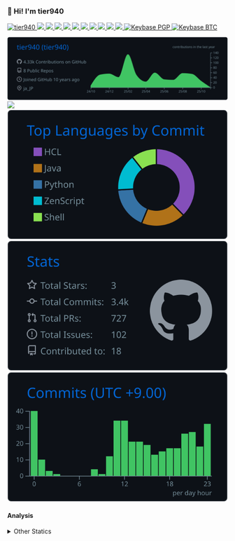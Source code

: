### 👋 Hi! I'm tier940

<p align="left"> 
  <a href="https://github.com/tier940/tier940/">
    <img src="https://komarev.com/ghpvc/?username=tier940" alt="tier940" />
  </a>
  <a href="http://twitter.com/tier940">
    <img height="20" src="https://img.shields.io/twitter/follow/tier940?label=Twitter&logo=twitter&style=flat" />
  </a>
  <a href="https://github.com/tier940">
    <img height="20" src="https://img.shields.io/github/followers/tier940?label=follow&logo=github&style=flat" />
  </a>
  <a href="https://www.reddit.com/user/tier940">
    <img height="20" src="https://img.shields.io/reddit/user-karma/combined/tier940?label=Reddit&logo=reddit&style=flat" />
  </a>
  <a href="https://stackoverflow.com/users/17317833/tier940">
    <img height="20" src="https://img.shields.io/stackexchange/stackoverflow/r/17317833?label=StackOverflow&logo=stack-overflow&style=flat" />
  </a>
  <a href="https://zenn.dev/tier940">
    <img height="20" src="https://zenn.badge.nikaera.com/s/tier940/likes" />
  </a>
  <a href="https://zenn.dev/tier940">
    <img height="20" src="https://zenn.badge.nikaera.com/s/tier940/followers" />
  </a>
  <a href="https://zenn.dev/tier940">
    <img height="20" src="https://zenn.badge.nikaera.com/s/tier940/articles" />
  </a>
  <a href="http://qiita.com/tier940">
    <img height="20" src="https://qiita-badge.apiapi.app/s/tier940/posts.svg" />
  </a>
  <a href="http://qiita.com/tier940">
    <img height="20" src="https://qiita-badge.apiapi.app/s/tier940/contributions.svg" />
  </a>
  <a href="https://github.com/tier940/tier940/">
    <img height="20" src="https://github.com/tier940/tier940/actions/workflows/main.yml/badge.svg" />
  </a>
  <a href="https://keybase.io/tier940">
    <img alt="Keybase PGP" src="https://img.shields.io/keybase/pgp/tier940">
  </a>
  <a href="https://keybase.io/tier940">
    <img alt="Keybase BTC" src="https://img.shields.io/keybase/btc/tier940">
  </a>
</p>

[![](https://raw.githubusercontent.com/tier940/tier940/main/profile-summary-card-output/github_dark/0-profile-details.svg)](https://github.com/vn7n24fzkq/github-profile-summary-cards)
[![](https://raw.githubusercontent.com/tier940/tier940/main/profile-summary-card-output/github_dark/1-repos-per-language.svg)](https://github.com/vn7n24fzkq/github-profile-summary-cards) [![](https://raw.githubusercontent.com/tier940/tier940/main/profile-summary-card-output/github_dark/2-most-commit-language.svg)](https://github.com/vn7n24fzkq/github-profile-summary-cards)
[![](https://raw.githubusercontent.com/tier940/tier940/main/profile-summary-card-output/github_dark/3-stats.svg)](https://github.com/vn7n24fzkq/github-profile-summary-cards) [![](https://raw.githubusercontent.com/tier940/tier940/main/profile-summary-card-output/github_dark/4-productive-time.svg)](https://github.com/vn7n24fzkq/github-profile-summary-cards)


#### Analysis
<!-- <img height="150" src="https://github.com/tier940/tier940/blob/master/images/stat.svg" alt="Alternative Text"/> -->

<details>
  <summary>Other Statics</summary>
  <!--START_SECTION:waka-->
![Code Time](http://img.shields.io/badge/Code%20Time-2%2C872%20hrs%2054%20mins-blue)

**🐱 My GitHub Data** 

> 📦 18.9 kB Used in GitHub's Storage 
 > 
> 💼 Opted to Hire
 > 
> 📜 10 Public Repositories 
 > 
> 🔑 1 Private Repositories 
 > 
**I'm an Early 🐤** 

```text
🌞 Morning                1162 commits        ████░░░░░░░░░░░░░░░░░░░░░   14.94 % 
🌆 Daytime                2923 commits        █████████░░░░░░░░░░░░░░░░   37.58 % 
🌃 Evening                2889 commits        █████████░░░░░░░░░░░░░░░░   37.14 % 
🌙 Night                  805 commits         ███░░░░░░░░░░░░░░░░░░░░░░   10.35 % 
```
📅 **I'm Most Productive on Saturday** 

```text
Monday                   818 commits         ███░░░░░░░░░░░░░░░░░░░░░░   10.52 % 
Tuesday                  1407 commits        █████░░░░░░░░░░░░░░░░░░░░   18.09 % 
Wednesday                853 commits         ███░░░░░░░░░░░░░░░░░░░░░░   10.97 % 
Thursday                 938 commits         ███░░░░░░░░░░░░░░░░░░░░░░   12.06 % 
Friday                   965 commits         ███░░░░░░░░░░░░░░░░░░░░░░   12.41 % 
Saturday                 1614 commits        █████░░░░░░░░░░░░░░░░░░░░   20.75 % 
Sunday                   1184 commits        ████░░░░░░░░░░░░░░░░░░░░░   15.22 % 
```


📊 **This Week I Spent My Time On** 

```text
🕑︎ Time Zone: Asia/Tokyo

💬 Programming Languages: 
Java                     1 hr 58 mins        ███████░░░░░░░░░░░░░░░░░░   28.22 % 
Markdown                 1 hr 19 mins        █████░░░░░░░░░░░░░░░░░░░░   18.99 % 
Other                    56 mins             ███░░░░░░░░░░░░░░░░░░░░░░   13.49 % 
PHP                      40 mins             ██░░░░░░░░░░░░░░░░░░░░░░░   09.71 % 
INI                      31 mins             ██░░░░░░░░░░░░░░░░░░░░░░░   07.62 % 

🔥 Editors: 
VS Code                  4 hrs 41 mins       █████████████████░░░░░░░░   67.09 % 
IntelliJ                 2 hrs 18 mins       ████████░░░░░░░░░░░░░░░░░   32.91 % 

💻 Operating System: 
Windows                  5 hrs 22 mins       ███████████████████░░░░░░   76.88 % 
Linux                    1 hr 36 mins        ██████░░░░░░░░░░░░░░░░░░░   23.12 % 
```

**I Mostly Code in Java** 

```text
Java                     11 repos            ███████████░░░░░░░░░░░░░░   44.00 % 
ZenScript                3 repos             ███░░░░░░░░░░░░░░░░░░░░░░   12.00 % 
HCL                      2 repos             ██░░░░░░░░░░░░░░░░░░░░░░░   08.00 % 
HTML                     1 repo              █░░░░░░░░░░░░░░░░░░░░░░░░   04.00 % 
Dockerfile               1 repo              █░░░░░░░░░░░░░░░░░░░░░░░░   04.00 % 
```



**Timeline**

![Lines of Code chart](https://raw.githubusercontent.com/tier940/tier940/main/assets/bar_graph.png)


 Last Updated on 16/11/2023 00:12:53 UTC
<!--END_SECTION:waka-->
</details>
